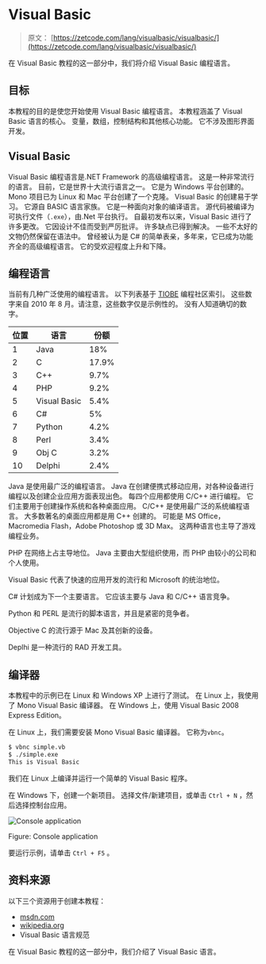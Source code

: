 # Visual Basic

> 原文： [https://zetcode.com/lang/visualbasic/visualbasic/](https://zetcode.com/lang/visualbasic/visualbasic/)

在 Visual Basic 教程的这一部分中，我们将介绍 Visual Basic 编程语言。

## 目标

本教程的目的是使您开始使用 Visual Basic 编程语言。 本教程涵盖了 Visual Basic 语言的核心。 变量，数组，控制结构和其他核心功能。 它不涉及图形界面开发。

## Visual Basic

Visual Basic 编程语言是.NET Framework 的高级编程语言。 这是一种非常流行的语言。 目前，它是世界十大流行语言之一。 它是为 Windows 平台创建的。 Mono 项目已为 Linux 和 Mac 平台创建了一个克隆。 Visual Basic 的创建易于学习。 它源自 BASIC 语言家族。 它是一种面向对象的编译语言。 源代码被编译为可执行文件（`.exe`），由.Net 平台执行。 自最初发布以来，Visual Basic 进行了许多更改。 它因设计不佳而受到严厉批评。 许多缺点已得到解决。 一些不太好的文物仍然保留在语法中。 曾经被认为是 C# 的简单表亲，多年来，它已成为功能齐全的高级编程语言。 它的受欢迎程度上升和下降。

## 编程语言

当前有几种广泛使用的编程语言。 以下列表基于 [TIOBE](http://www.tiobe.com/tpci.htm) 编程社区索引。 这些数字来自 2010 年 8 月。请注意，这些数字仅是示例性的。 没有人知道确切的数字。

| 位置 | 语言 | 份额 |
| --- | --- | --- |
| 1 | Java | 18% |
| 2 | C | 17.9% |
| 3 | C++  | 9.7% |
| 4 | PHP | 9.2%  |
| 5 | Visual Basic | 5.4%  |
| 6 | C#  | 5%  |
| 7 | Python | 4.2%  |
| 8 | Perl | 3.4%  |
| 9 | Obj C | 3.2%  |
| 10 | Delphi | 2.4%  |

Java 是使用最广泛的编程语言。 Java 在创建便携式移动应用，对各种设备进行编程以及创建企业应用方面表现出色。 每四个应用都使用 C/C++ 进行编程。 它们主要用于创建操作系统和各种桌面应用。 C/C++ 是使用最广泛的系统编程语言。 大多数著名的桌面应用都是用 C++ 创建的。 可能是 MS Office，Macromedia Flash，Adobe Photoshop 或 3D Max。 这两种语言也主导了游戏编程业务。

PHP 在网络上占主导地位。 Java 主要由大型组织使用，而 PHP 由较小的公司和个人使用。

Visual Basic 代表了快速的应用开发的流行和 Microsoft 的统治地位。

C# 计划成为下一个主要语言。 它应该主要与 Java 和 C/C++ 语言竞争。

Python 和 PERL 是流行的脚本语言，并且是紧密的竞争者。

Objective C 的流行源于 Mac 及其创新的设备。

Deplhi 是一种流行的 RAD 开发工具。

## 编译器

本教程中的示例已在 Linux 和 Windows XP 上进行了测试。 在 Linux 上，我使用了 Mono Visual Basic 编译器。 在 Windows 上，使用 Visual Basic 2008 Express Edition。

在 Linux 上，我们需要安装 Mono Visual Basic 编译器。 它称为`vbnc`。

```vb
$ vbnc simple.vb 
$ ./simple.exe 
This is Visual Basic

```

我们在 Linux 上编译并运行一个简单的 Visual Basic 程序。

在 Windows 下，创建一个新项目。 选择文件/新建项目，或单击 `Ctrl + N` ，然后选择控制台应用。

![Console application](img/09ab2a0bdcec0469edcf153f3ff01d08.jpg)

Figure: Console application

要运行示例，请单击 `Ctrl + F5` 。

## 资料来源

以下三个资源用于创建本教程：

*   [msdn.com](http://www.msdn.com)
*   [wikipedia.org](http://www.wikipedia.org)
*   Visual Basic 语言规范

在 Visual Basic 教程的这一部分中，我们介绍了 Visual Basic 语言。